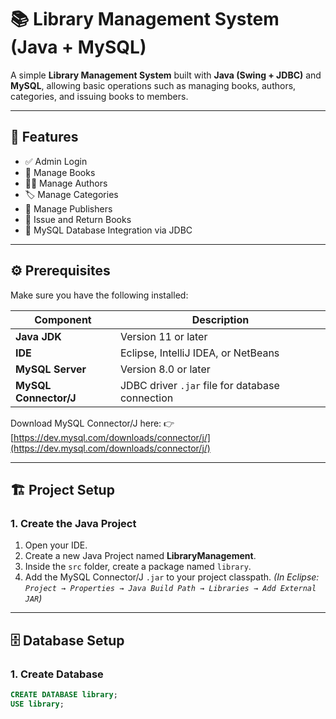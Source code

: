 # 📚 Library Management System (Java + MySQL)

A simple **Library Management System** built with **Java (Swing + JDBC)** and **MySQL**, allowing basic operations such as managing books, authors, categories, and issuing books to members.

---

## 🧩 Features
- ✅ Admin Login
- 📘 Manage Books
- 🧑‍💼 Manage Authors
- 🏷️ Manage Categories
- 🏢 Manage Publishers
- 📅 Issue and Return Books
- 💾 MySQL Database Integration via JDBC

---

## ⚙️ Prerequisites
Make sure you have the following installed:

| Component | Description |
|------------|-------------|
| **Java JDK** | Version 11 or later |
| **IDE** | Eclipse, IntelliJ IDEA, or NetBeans |
| **MySQL Server** | Version 8.0 or later |
| **MySQL Connector/J** | JDBC driver `.jar` file for database connection |

Download MySQL Connector/J here:
👉 [https://dev.mysql.com/downloads/connector/j/](https://dev.mysql.com/downloads/connector/j/)

---

## 🏗️ Project Setup

### 1. Create the Java Project
1. Open your IDE.
2. Create a new Java Project named **LibraryManagement**.
3. Inside the `src` folder, create a package named `library`.
4. Add the MySQL Connector/J `.jar` to your project classpath.
   *(In Eclipse: `Project → Properties → Java Build Path → Libraries → Add External JAR`)*

---

## 🗄️ Database Setup

### 1. Create Database
```sql
CREATE DATABASE library;
USE library;